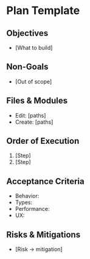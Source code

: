 # Plan Template

## Objectives
- [What to build]

## Non-Goals
- [Out of scope]

## Files & Modules
- Edit: [paths]
- Create: [paths]

## Order of Execution
1. [Step]
2. [Step]

## Acceptance Criteria
- Behavior:
- Types:
- Performance:
- UX:

## Risks & Mitigations
- [Risk → mitigation]


